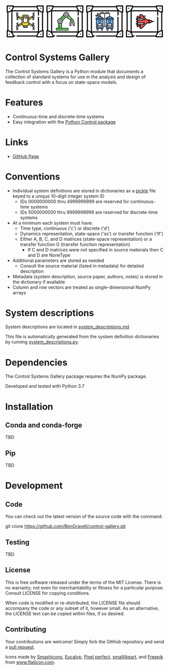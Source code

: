![Control gallery](logo/control-gallery.png)

# Control Systems Gallery

The Control Systems Gallery is a Python module that documents a collection of standard systems for use in
the analysis and design of feedback control with a focus on state-space models.


# Features

- Continuous-time and discrete-time systems
- Easy integration with the [Python Control package](https://github.com/python-control/python-control)


# Links

- [GitHub Page](https://bengravell.github.io/control-gallery/)


# Conventions
- Individual system definitions are stored in dictionaries as a [pickle](https://docs.python.org/3/library/pickle.html) file keyed to a unique 10-digit integer system ID
  - IDs 0000000000 thru 4999999999 are reserved for continuous-time systems
  - IDs 5000000000 thru 9999999999 are reserved for discrete-time systems
- At a minimum each system must have:
  - Time type, continuous ('c') or discrete ('d')
  - Dynamics representation, state-space ('ss') or transfer function ('tf')
  - Either A, B, C, and D matrices (state-space representation) or a transfer function G (transfer function representation)
    - If C and D matrices were not specified in source materials then C and D are NoneType
- Additional parameters are stored as needed
  - Consult the source material (listed in metadata) for detailed description
- Metadata (system description, source paper, authors, notes) is stored in the dictionary if available
- Column and row vectors are treated as single-dimensional NumPy arrays


# System descriptions
System descriptions are located in [system_descriptions.md](system_descriptions.md).

This file is automatically generated from the system definition dictionaries by running [system_descriptions.py](system_descriptions.py).


# Dependencies

The Control Systems Gallery package requires the NumPy package.

Developed and tested with Python 3.7


# Installation

## Conda and conda-forge

TBD

## Pip

TBD


# Development

## Code

You can check out the latest version of the source code with the command:

  git clone https://github.com/BenGravell/control-gallery.git

## Testing

TBD

## License

This is free software released under the terms of the MIT License. There is no warranty; not even for merchantability or fitness for a particular purpose. Consult LICENSE for copying conditions.

When code is modified or re-distributed, the LICENSE file should accompany the code or any subset of it, however small. As an alternative, the LICENSE text can be copied within files, if so desired.

## Contributing

Your contributions are welcome!  Simply fork the GitHub repository and send a
[pull request](https://github.com/BenGravell/control-gallery/pulls).


Icons made by
<a href="https://www.flaticon.com/authors/smashicons" title="Smashicons">Smashicons</a>, 
<a href="https://www.flaticon.com/authors/eucalyp" title="Eucalyp">Eucalyp</a>,
<a href="https://www.flaticon.com/authors/pixel-perfect" title="Pixel perfect">Pixel perfect</a>, 
<a href="https://www.flaticon.com/authors/smalllikeart" title="smalllikeart">smalllikeart</a>, and
<a href="https://www.flaticon.com/authors/freepik" title="Freepik">Freepik</a>
from <a href="https://www.flaticon.com/" title="Flaticon"> www.flaticon.com</a>.
